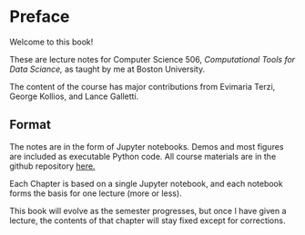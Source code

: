 # Preface

Welcome to this book!

These are lecture notes for Computer Science 506, _Computational Tools 
for Data Sciance,_ as taught by me at Boston University.

The content of the course has major contributions from Evimaria Terzi,
George Kollios, and Lance Galletti.

## Format

The notes are in the form of Jupyter notebooks.   Demos and most figures
are included as executable Python code.   All course materials are in
the github repository
[here.](https://github.com/mcrovella/CS506-Computational-Tools-for-Data-Science)

Each Chapter is based on a single Jupyter notebook, and each notebook 
forms the 
basis for one lecture (more or less).

This book will evolve as the semester progresses, but once I have given
a lecture, the contents of that chapter will stay fixed except for corrections.


